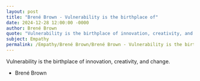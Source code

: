 ```yaml
---
layout: post
title: "Brené Brown - Vulnerability is the birthplace of"
date: 2024-12-28 12:00:00 -0000
author: Brené Brown
quote: "Vulnerability is the birthplace of innovation, creativity, and change."
subject: Empathy
permalink: /Empathy/Brené Brown/Brené Brown - Vulnerability is the birthplace of
---
```


Vulnerability is the birthplace of innovation, creativity, and change.

- Brené Brown
